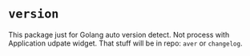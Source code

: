# `version`

This package just for Golang auto version detect.
Not process with Application udpate widget. That
stuff will be in repo: `aver` or `changelog`.
